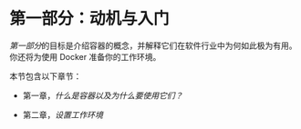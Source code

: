 # 第一部分：动机与入门

*第一部分*的目标是介绍容器的概念，并解释它们在软件行业中为何如此极为有用。你还将为使用 Docker 准备你的工作环境。

本节包含以下章节：

+   第一章，*什么是容器以及为什么要使用它们？*

+   第二章，*设置工作环境*
